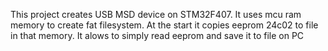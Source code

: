 This project creates USB MSD device on STM32F407. It uses mcu ram memory to create  fat filesystem. At the start it copies eeprom 24c02 to file in that memory.
It alows to simply read eeprom and save it to file on PC
